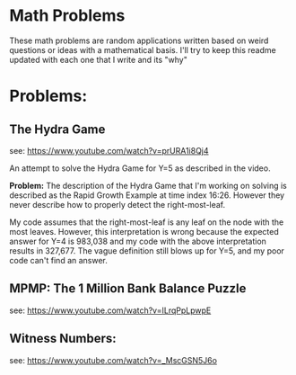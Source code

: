 # Math Problems
These math problems are random applications written based on weird questions or ideas with a mathematical basis. I'll try to keep this readme updated with each one that I write and its "why"

# Problems:
## The Hydra Game
see: https://www.youtube.com/watch?v=prURA1i8Qj4

An attempt to solve the Hydra Game for Y=5 as described in the video.

**Problem:** The description of the Hydra Game that I'm working on solving is described as the Rapid Growth Example at time index 16:26. However they never describe how to properly detect the right-most-leaf. 

My code assumes that the right-most-leaf is any leaf on the node with the most leaves. However, this interpretation is wrong because the expected answer for Y=4 is 983,038 and my code with the above interpretation results in 327,677. The vague definition still blows up for Y=5, and my poor code can't find an answer.

## MPMP: The 1 Million Bank Balance Puzzle
see: https://www.youtube.com/watch?v=ILrqPpLpwpE

## Witness Numbers:
see: https://www.youtube.com/watch?v=_MscGSN5J6o
